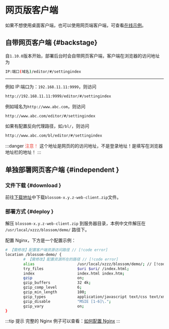# 网页版客户端

如果不想使用桌面客户端，也可以使用网页端客户端，可查看[在线示例](https://www.wangyunf.com/blossom-demo/#/settingIndex)。

## 自带网页客户端 {#backstage}

自`1.10.0`版本开始，部署后台时会自带网页客户端，客户端在浏览器的访问地址为

```bash
IP:端口(域名)/editor/#/settingindex
```

---

例如 IP:端口为：`192.168.11.11:9999`，则访问

```bash
http://192.168.11.11:9999/editor/#/settingindex
```

例如域名为`http://www.abc.com`，则访问

```bash
http://www.abc.com/editor/#/settingindex
```

如果有配置反向代理路径，如`/bl/`，则访问

```bash
http://www.abc.com/bl/editor/#/settingindex
```

:::danger <span style="color:#ea483f">注意！</span>
这个地址是网页的的访问地址，不是登录地址！是填写在浏览器地址栏的地址！
<bl-img src="../../imgs/deploy/client-url.png" width="700px"/>
:::

## 单独部署网页客户端 {#independent }

### 文件下载 {#download }

前往[下载地址](../about/download)中下载`blossom-x.y.z-web-client.zip`文件。

### 部署方式 {#deploy }

解压 `blossom-x.y.z-web-client.zip` 到服务器目录，本例中文件解压在 `/usr/local/xzzz/blossom/demo/` 路径下。

配置 Nginx，下方是一个配置示例：

```bash
# 【需修改】配置客户端资源访问路径 // [!code error]
location /blossom-demo/ {
        # 【需修改】配置资源所在的路径 // [!code error]
        alias                   /usr/local/xzzz/blossom/demo/; // [!code error]
        try_files               $uri $uri/ /index.html;
        index                   index.html index.htm;
        gzip                    on;
        gzip_buffers            32 4k;
        gzip_comp_level         6;
        gzip_min_length         100;
        gzip_types              application/javascript text/css text/xml font/ttf font/otf image/svg+xml;
        gzip_disable            "MSIE [1-6]\.";
        gzip_vary               on;
}

```

:::tip 提示
完整的 Nginx 例子可以查看：[如何配置 Nginx](./faq#how-config-nginx)
:::

